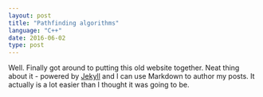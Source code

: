 ```yaml
---
layout: post
title: "Pathfinding algorithms"
language: "C++"
date: 2016-06-02
type: post
---
```


Well. Finally got around to putting this old website together. Neat thing about it - powered by [Jekyll](http://jekyllrb.com) and I can use Markdown to author my posts. It actually is a lot easier than I thought it was going to be.
